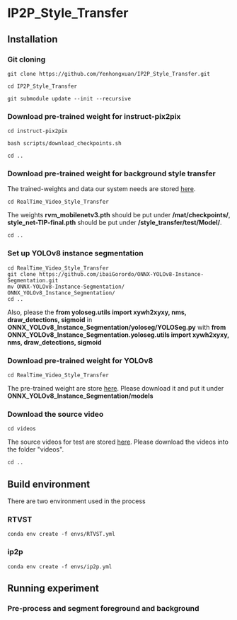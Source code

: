 # IP2P_Style_Transfer
## Installation
### Git cloning
```
git clone https://github.com/Yenhongxuan/IP2P_Style_Transfer.git

cd IP2P_Style_Transfer

git submodule update --init --recursive
```

### Download pre-trained weight for instruct-pix2pix

```
cd instruct-pix2pix

bash scripts/download_checkpoints.sh

cd ..
```


### Download pre-trained weight for background style transfer
The trained-weights and data our system needs are stored [here](https://drive.google.com/drive/folders/1ZGiSLfpzYJQ050VhV8kYr7nuAatot-Rj?usp=sharing). 
```
cd RealTime_Video_Style_Transfer
```

The weights **rvm_mobilenetv3.pth** should be put under **/mat/checkpoints/**, **style_net-TIP-final.pth** should be put under **/style_transfer/test/Model/**.
```
cd ..
```


### Set up YOLOv8 instance segmentation
```
cd RealTime_Video_Style_Transfer
git clone https://github.com/ibaiGorordo/ONNX-YOLOv8-Instance-Segmentation.git
mv ONNX-YOLOv8-Instance-Segmentation/ ONNX_YOLOv8_Instance_Segmentation/
cd ..
```
Also, please the **from yoloseg.utils import xywh2xyxy, nms, draw_detections, sigmoid** in **ONNX_YOLOv8_Instance_Segmentation/yoloseg/YOLOSeg.py** with **from ONNX_YOLOv8_Instance_Segmentation.yoloseg.utils import xywh2xyxy, nms, draw_detections, sigmoid**

### Download pre-trained weight for YOLOv8
```
cd RealTime_Video_Style_Transfer
```
The pre-trained weight are store [here](https://drive.google.com/drive/folders/1njB96mxyCT9GjZxMHg7kV065zhJ0rd6h?usp=sharing). Please download it and put it under **ONNX_YOLOv8_Instance_Segmentation/models**


### Download the source video
```
cd videos
```
The source videos for test are stored [here](https://drive.google.com/drive/folders/1aiI7Gcje7Il3oik1_EAgfeK5gFFuOj3J?usp=sharing).
Please download the videos into the folder "videos". 
```
cd ..
``` 

## Build environment
There are two environment used in the process
### RTVST
```
conda env create -f envs/RTVST.yml
```

### ip2p
```
conda env create -f envs/ip2p.yml
```


## Running experiment
### Pre-process and segment foreground and background


